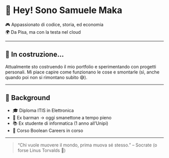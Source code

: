# 👋 Hey! Sono Samuele Maka

🎮 Appassionato di codice, storia, ed economia  
🌍 Da Pisa, ma con la testa nel cloud

---

## 🚧 In costruzione...

Attualmente sto costruendo il mio portfolio e sperimentando con progetti personali. Mi piace capire come funzionano le cose e smontarle (sì, anche quando poi non si rimontano subito 😅).

---

## 🧠 Background

- 🎓 Diploma ITIS in Elettronica
- 💼 Ex barman → oggi smanettone a tempo pieno
- 📚 Ex studente di informatica (1 anno all’Unipi)
- 🏁 Corso Boolean Careers in corso

---


> “Chi vuole muovere il mondo, prima muova sé stesso.” – Socrate (o forse Linus Torvalds 👀)
